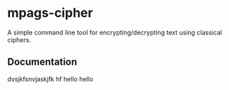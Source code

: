 # mpags-cipher
A simple command line tool for encrypting/decrypting text using classical ciphers.
## Documentation
dvsjkfsnvjaskjfk
hf
hello hello
